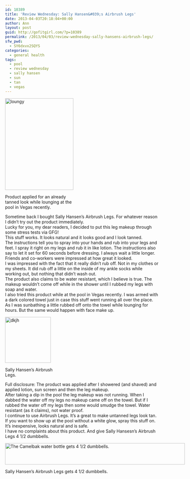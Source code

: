 ```yaml
---
id: 10389
title: 'Review Wednesday: Sally Hansen&#039;s Airbrush Legs'
date: 2013-04-03T20:18:04+00:00
author: Ann
layout: post
guid: http://gofitgirl.com/?p=10389
permalink: /2013/04/03/review-wednesday-sally-hansens-airbrush-legs/
sfw_pwd:
  - SY6dxvx2SQYS
categories:
  - general health
tags:
  - pool
  - review wednesday
  - sally hansen
  - sun
  - tan
  - vegas
---
```

<div id="attachment_10390" style="width: 234px" class="wp-caption alignleft">
  <a href="http://gofitgirl.com/?attachment_id=10390" rel="attachment wp-att-10390"><img class="size-medium wp-image-10390" alt="loungy" src="http://gofitgirl.com/wp-content/uploads/2013/03/loungy-vegas-224x300.jpg" width="224" height="300" /></a>
  
  <p class="wp-caption-text">
    Product applied for an already tanned look while lounging at the pool in Vegas recently.
  </p>
</div>

  
Sometime back I bought Sally Hansen&#8217;s Airbrush Legs. For whatever reason I didn&#8217;t try out the product immediately.  
Lucky for you, my dear readers, I decided to put this leg makeup through some stress tests via GFG!  
This stuff works. It looks natural and it looks good and I look tanned.  
The instructions tell you to spray into your hands and rub into your legs and feet. I spray it right on my legs and rub it in like lotion. The instructions also say to let it set for 60 seconds before dressing. I always wait a little longer.  
Friends and co-workers were impressed at how great it looked.  
I was impressed with the fact that it really didn&#8217;t rub off. Not in my clothes or my sheets. It did rub off a little on the inside of my ankle socks while working out, but nothing that didn&#8217;t wash out.  
The product also claims to be water resistant, which I believe is true. The makeup wouldn&#8217;t come off while in the shower until I rubbed my legs with soap and water.  
I also tried this product while at the pool in Vegas recently. I was armed with a dark colored towel just in case this stuff went running all over the place. As I was sunbathing a little rubbed off onto the towel while lounging for hours. But the same would happen with face make up.  


<div id="attachment_10391" style="width: 160px" class="wp-caption alignright">
  <a href="http://gofitgirl.com/?attachment_id=10391" rel="attachment wp-att-10391"><img class="size-thumbnail wp-image-10391" alt="dkjh" src="http://gofitgirl.com/wp-content/uploads/2013/03/SH-Airbrush-Legs-e1364690964822-150x150.jpg" width="150" height="150" /></a>
  
  <p class="wp-caption-text">
    Sally Hansen&#8217;s Airbrush Legs.
  </p>
</div>

  
Full disclosure: The product was applied after I showered (and shaved) and applied lotion, sun screen and then the leg makeup.  
After taking a dip in the pool the leg makeup was not running. When I dabbed the water off my legs no makeup came off on the towel. But if I rubbed the water off my legs then some would smudge the towel. Water resistant (as it claims), not water proof.  
I continue to use Airbrush Legs. It&#8217;s a great to make untanned legs look tan. If you want to show up at the pool without a white glow, spray this stuff on. It&#8217;s inexpensive, looks natural and is safe.  
I have no complaints about this product. And give Sally Hansesn&#8217;s Airbrush Legs 4 1/2 dumbbells.  


<div id="attachment_9995" style="width: 600px" class="wp-caption aligncenter">
  <a href="http://gofitgirl.com/?attachment_id=9995" rel="attachment wp-att-9995"><img class="size-large wp-image-9995" alt="The Camelbak water bottle gets 4 1/2 dumbbells." src="http://gofitgirl.com/wp-content/uploads/2012/12/4half-1024x123.jpg" width="590" height="70" /></a>
  
  <p class="wp-caption-text">
    Sally Hansen&#8217;s Airbrush Legs gets 4 1/2 dumbbells.
  </p>
</div>